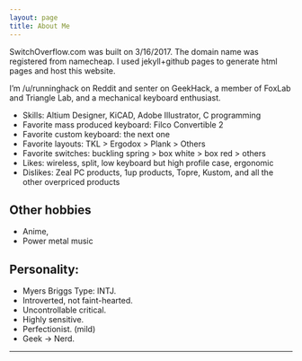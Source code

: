 ```yaml
---
layout: page
title: About Me
---
```


<p class="message">
  
  SwitchOverflow.com was built on 3/16/2017. The domain name was registered from namecheap. I used jekyll+github pages to generate html pages and host this website.
</p>

I’m /u/runninghack on Reddit and senter on GeekHack, a member of FoxLab and Triangle Lab, and a mechanical keyboard enthusiast.  

- Skills: Altium Designer, KiCAD, Adobe Illustrator, C programming
- Favorite mass produced keyboard: Filco Convertible 2
- Favorite custom keyboard: the next one
- Favorite layouts: TKL > Ergodox > Plank > Others
- Favorite switches: buckling spring > box white > box red > others
- Likes: wireless, split, low keyboard but high profile case, ergonomic
- Dislikes: Zeal PC products, 1up products, Topre, Kustom, and all the other overpriced products

## Other hobbies

- Anime,
- Power metal music

## Personality: 

- Myers Briggs Type: INTJ.
- Introverted, not faint-hearted.
- Uncontrollable critical.
- Highly sensitive.
- Perfectionist. (mild) 
- Geek → Nerd.


***


